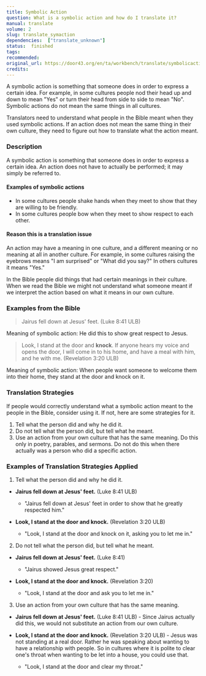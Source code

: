 ```yaml
---
title: Symbolic Action
question: What is a symbolic action and how do I translate it?
manual: translate
volume: 2
slug: translate_symaction
dependencies:  ["translate_unknown"]
status:  finished
tags: 
recommended: 
original_url: https://door43.org/en/ta/workbench/translate/symbolicaction
credits: 
---
```

A symbolic action is something that someone does in order to express a certain idea. For example, in some cultures people nod their head up and down to mean "Yes" or turn their head from side to side to mean "No". Symbolic actions do not mean the same things in all cultures.

Translators need to understand what people in the Bible meant when they used symbolic actions. If an action does not mean the same thing in their own culture, they need to figure out how to translate what the action meant.

### Description

A symbolic action is something that someone does in order to express a certain idea. An action does not have to actually be performed; it may simply be referred to.  

#### Examples of symbolic actions

  * In some cultures people shake hands when they meet to show that they are willing to be friendly.
  * In some cultures people bow when they  meet to show respect to each other. 

#### Reason this is a translation issue

An action may have a meaning in one culture, and a different meaning or no meaning at all in another culture.  For example, in some cultures raising the eyebrows means "I am surprised" or "What did you say?" In others cultures it means "Yes."  

In the Bible people did things that had certain meanings in their culture. When we read the Bible we might not understand what someone meant if we interpret the action based on what it means in our own culture. 

### Examples from the Bible

>Jairus fell down at Jesus' feet.  (Luke 8:41 ULB)

Meaning of symbolic action: He did this to show great respect to Jesus. 
>Look, I stand at the door and __knock__. If anyone hears my voice and opens the door, I will come in to his home, and have a meal with him, and he with me. (Revelation 3:20 ULB)

Meaning of symbolic action: When people want someone to welcome them into their home, they stand at the door and knock on it. 

### Translation Strategies

If people would correctly understand what a symbolic action meant to the people in the Bible, consider using it. If not, here are some strategies for it.

1. Tell what the person did and why he did it.  
1. Do not tell what the person did, but tell what he meant. 
1. Use an action from your own culture that has the same meaning. Do this only in poetry, parables, and sermons. Do not do this when there actually was a person who did a specific action.  

### Examples of Translation Strategies Applied

1. Tell what the person did and why he did it. 

  * **Jairus fell down at Jesus' feet.** (Luke 8:41 ULB) 
      * "Jairus fell down at Jesus' feet in order to show that he greatly respected him." 

  * **Look, I stand at the door and knock.** (Revelation 3:20 ULB) 
      * "Look, I stand at the door and knock on it, asking you to let me in." 

2. Do not tell what the person did, but tell what he meant. 

  * **Jairus fell down at Jesus' feet.** (Luke 8:41) 
      * "Jairus showed Jesus great respect." 

  * **Look, I stand at the door and knock.** (Revelation 3:20) 
      * "Look, I stand at the door and ask you to let me in." 

3. Use an action from your own culture that has the same meaning. 

  * **Jairus fell down at Jesus' feet.** (Luke 8:41 ULB) - Since Jairus actually did this, we would not substitute an action from our own culture.

  * **Look, I stand at the door and knock.** (Revelation 3:20 ULB) -  Jesus was not standing at a real door. Rather he was speaking about wanting to have a relationship with people. So in cultures where it is polite to clear one's throat when wanting to be let into a house, you could use that.
      * "Look, I stand at the door and clear my throat."

